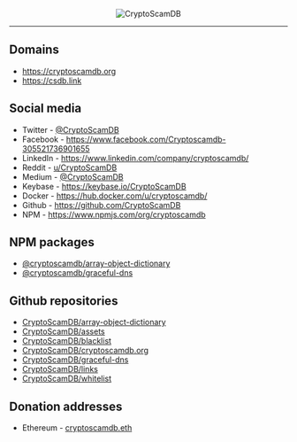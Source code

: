 <p align="center">
	<img src="https://raw.githubusercontent.com/CryptoScamDB/assets/master/logo/logotype-readme.png" alt="CryptoScamDB">
</p>

---

## Domains
- https://cryptoscamdb.org
- https://csdb.link

## Social media
- Twitter - [@CryptoScamDB](https://www.twitter.com/CryptoScamDB)
- Facebook - https://www.facebook.com/Cryptoscamdb-305521736901655
- LinkedIn - https://www.linkedin.com/company/cryptoscamdb/
- Reddit - [u/CryptoScamDB](https://reddit.com/u/CryptoScamDB)
- Medium - [@CryptoScamDB](https://medium.com/@CryptoScamDB)
- Keybase - https://keybase.io/CryptoScamDB
- Docker - https://hub.docker.com/u/cryptoscamdb/
- Github - https://github.com/CryptoScamDB
- NPM - https://www.npmjs.com/org/cryptoscamdb

## NPM packages
- [@cryptoscamdb/array-object-dictionary](https://www.npmjs.com/package/@cryptoscamdb/array-object-dictionary)
- [@cryptoscamdb/graceful-dns](https://www.npmjs.com/package/@cryptoscamdb/graceful-dns)

## Github repositories
- [CryptoScamDB/array-object-dictionary](https://github.com/CryptoScamDB/array-object-dictionary)
- [CryptoScamDB/assets](https://github.com/CryptoScamDB/assets)
- [CryptoScamDB/blacklist](https://github.com/CryptoScamDB/blacklist)
- [CryptoScamDB/cryptoscamdb.org](https://github.com/CryptoScamDB/cryptoscamdb.org)
- [CryptoScamDB/graceful-dns](https://github.com/CryptoScamDB/graceful-dns)
- [CryptoScamDB/links](https://github.com/CryptoScamDB/links)
- [CryptoScamDB/whitelist](https://github.com/CryptoScamDB/whitelist)

## Donation addresses
- Ethereum - [cryptoscamdb.eth](https://etherscan.io/address/cryptoscamdb.eth)
